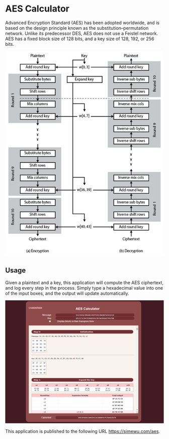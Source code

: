 # AES Calculator
Advanced Encryption Standard (AES) has been adopted worldwide, and is based on the design principle known as the substitution–permutation network. Unlike its predecessor DES, AES does not use a Feistel network. AES has a fixed block size of 128 bits, and a key size of 128, 192, or 256 bits.

![](/diagram.png)

## Usage
Given a plaintext and a key, this application will compute the AES ciphertext, and log every step in the process.
Simply type a hexadecimal value into one of the input boxes, and the output will update automatically.

![](/screenshot.png)

This application is published to the following URL
https://simewu.com/aes.
